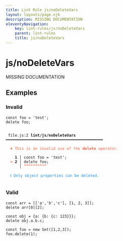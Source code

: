 ```yaml
---
title: Lint Rule js/noDeleteVars
layout: layouts/page.njk
description: MISSING DOCUMENTATION
eleventyNavigation:
	key: lint-rules/js/noDeleteVars
	parent: lint-rules
	title: js/noDeleteVars
---
```


# js/noDeleteVars

MISSING DOCUMENTATION

<!-- EVERYTHING BELOW IS AUTOGENERATED. SEE SCRIPTS FOLDER FOR UPDATE SCRIPTS hash(4d86a036bbceb54e710bfc5b6f6b9efb69d44514) -->

## Examples
### Invalid
<pre class="language-text"><code class="language-text"><span class="token keyword">const</span> <span class="token variable">foo</span> <span class="token operator">=</span> <span class="token string">&apos;test&apos;</span><span class="token punctuation">;</span>
<span class="token keyword">delete</span> <span class="token variable">foo</span><span class="token punctuation">;</span></code></pre>
<pre class="language-text"><code class="language-text">
 <span style="text-decoration-style: dotted;">file.js:2</span> <strong>lint/js/noDeleteVars</strong> ━━━━━━━━━━━━━━━━━━━━━━━━━━━━━━━━━━━━━━━━━━━

  <strong><span style="color: Tomato;">✖ </span></strong><span style="color: Tomato;">This is an invalid use of the </span><span style="color: Tomato;"><strong>delete</strong></span><span style="color: Tomato;"> operator.</span>

  <strong>  1</strong><strong> │ </strong><span class="token keyword">const</span> <span class="token variable">foo</span> <span class="token operator">=</span> <span class="token string">&apos;test&apos;</span><span class="token punctuation">;</span>
  <strong><span style="color: Tomato;">&gt;</span></strong><strong> 2</strong><strong> │ </strong><span class="token keyword">delete</span> <span class="token variable">foo</span><span class="token punctuation">;</span>
     <strong> │ </strong><span style="color: Tomato;"><strong>^</strong></span><span style="color: Tomato;"><strong>^</strong></span><span style="color: Tomato;"><strong>^</strong></span><span style="color: Tomato;"><strong>^</strong></span><span style="color: Tomato;"><strong>^</strong></span><span style="color: Tomato;"><strong>^</strong></span><span style="color: Tomato;"><strong>^</strong></span><span style="color: Tomato;"><strong>^</strong></span><span style="color: Tomato;"><strong>^</strong></span><span style="color: Tomato;"><strong>^</strong></span>

  <strong><span style="color: DodgerBlue;">ℹ </span></strong><span style="color: DodgerBlue;">Only object properties can be deleted.</span>

</code></pre>
### Valid
<pre class="language-text"><code class="language-text"><span class="token keyword">const</span> <span class="token variable">arr</span> <span class="token operator">=</span> <span class="token punctuation">[</span><span class="token punctuation">[</span><span class="token string">&apos;a&apos;</span><span class="token punctuation">,</span><span class="token string">&apos;b&apos;</span><span class="token punctuation">,</span><span class="token string">&apos;c&apos;</span><span class="token punctuation">]</span><span class="token punctuation">,</span> <span class="token punctuation">[</span><span class="token number">1</span><span class="token punctuation">,</span> <span class="token number">2</span><span class="token punctuation">,</span> <span class="token number">3</span><span class="token punctuation">]</span><span class="token punctuation">]</span><span class="token punctuation">;</span>
<span class="token keyword">delete</span> <span class="token variable">arr</span><span class="token punctuation">[</span><span class="token number">0</span><span class="token punctuation">]</span><span class="token punctuation">[</span><span class="token number">2</span><span class="token punctuation">]</span><span class="token punctuation">;</span></code></pre>
<pre class="language-text"><code class="language-text"><span class="token keyword">const</span> <span class="token variable">obj</span> <span class="token operator">=</span> <span class="token punctuation">{</span><span class="token variable">a</span><span class="token punctuation">:</span> <span class="token punctuation">{</span><span class="token variable">b</span><span class="token punctuation">:</span> <span class="token punctuation">{</span><span class="token variable">c</span><span class="token punctuation">:</span> <span class="token number">123</span><span class="token punctuation">}</span><span class="token punctuation">}</span><span class="token punctuation">}</span><span class="token punctuation">;</span>
<span class="token keyword">delete</span> <span class="token variable">obj</span><span class="token punctuation">.</span><span class="token variable">a</span><span class="token punctuation">.</span><span class="token variable">b</span><span class="token punctuation">.</span><span class="token variable">c</span><span class="token punctuation">;</span></code></pre>
<pre class="language-text"><code class="language-text"><span class="token keyword">const</span> <span class="token variable">foo</span> <span class="token operator">=</span> <span class="token keyword">new</span> <span class="token variable">Set</span><span class="token punctuation">(</span><span class="token punctuation">[</span><span class="token number">1</span><span class="token punctuation">,</span><span class="token number">2</span><span class="token punctuation">,</span><span class="token number">3</span><span class="token punctuation">]</span><span class="token punctuation">)</span><span class="token punctuation">;</span>
<span class="token variable">foo</span><span class="token punctuation">.</span><span class="token keyword">delete</span><span class="token punctuation">(</span><span class="token number">1</span><span class="token punctuation">)</span><span class="token punctuation">;</span></code></pre>
